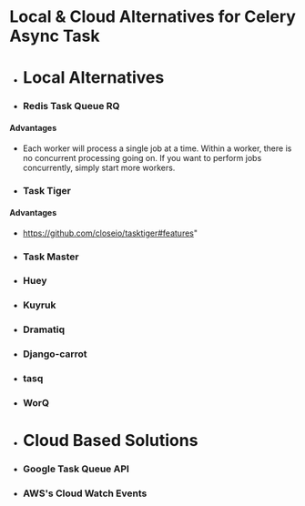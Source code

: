 # Local & Cloud Alternatives for Celery Async Task

- # Local Alternatives

* ### Redis Task Queue RQ

#### Advantages
- Each worker will process a single job at a time. Within a worker, there is no concurrent processing going on. If you want to perform jobs concurrently, simply start more workers.

* ### Task Tiger

#### Advantages
- https://github.com/closeio/tasktiger#features"

* ### Task Master

* ### Huey

* ### Kuyruk

* ### Dramatiq

* ### Django-carrot

* ### tasq

* ### WorQ

- # Cloud Based Solutions

* ### Google Task Queue API

* ### AWS's Cloud Watch Events
